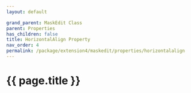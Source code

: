 ```yaml
---
layout: default

grand_parent: MaskEdit Class
parent: Properties
has_children: false
title: HorizontalAlign Property
nav_order: 4
permalink: /package/extension4/maskedit/properties/horizontalalign
---
```

# {{ page.title }}